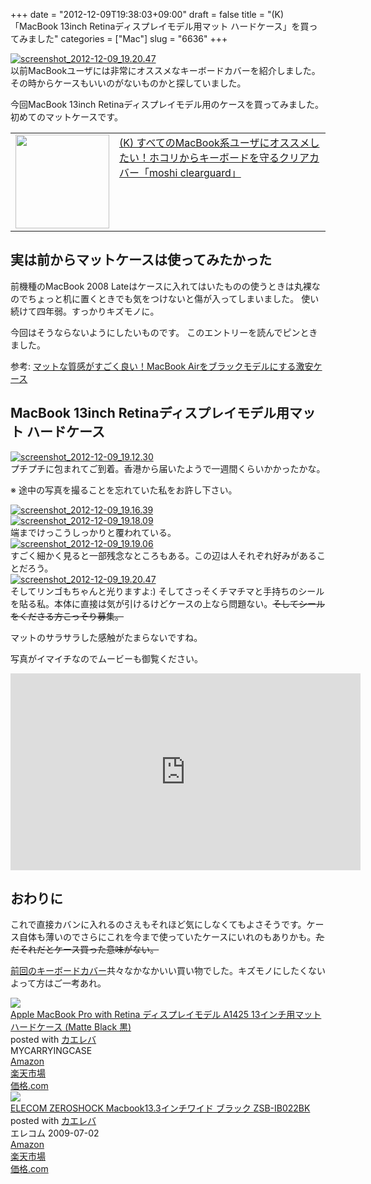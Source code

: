+++
date = "2012-12-09T19:38:03+09:00"
draft = false
title = "(K)「MacBook 13inch Retinaディスプレイモデル用マット ハードケース」を買ってみました"
categories = ["Mac"]
slug = "6636"
+++

<div class="center"><a href="http://knk-n.com/wp-content/uploads/2012/12/screenshot_2012-12-09_19.20.45.jpg"><img src="http://knk-n.com/wp-content/uploads/2012/12/screenshot_2012-12-09_19.20.45.jpg" alt="screenshot_2012-12-09_19.20.47" title="screenshot_2012-12-09_19.20.45.jpg" border="0" width="" height="" /></a></div>
以前MacBookユーザには非常にオススメなキーボードカバーを紹介しました。
その時からケースもいいのがないものかと探していました。

今回MacBook 13inch Retinaディスプレイモデル用のケースを買ってみました。
初めてのマットケースです。

<table width="100%"><td valign="top" width="150"><a href="http://knk-n.com/2012/11/20/moshi-clearguard-macbookpro-keyboard-cover/" target="_blank"><img border="0" src="http://knk-n.com/wp-content/uploads/2012/11/screenshot_2012-11-19_10.52.06.png" alt="" width="150" height="" /></a></td><td valign="top"><a href="http://knk-n.com/2012/11/20/moshi-clearguard-macbookpro-keyboard-cover/" target="_blank">(K) すべてのMacBook系ユーザにオススメしたい！ホコリからキーボードを守るクリアカバー「moshi clearguard」</a><script type="text/javascript">var url = "http://knk-n.com/2012/11/20/moshi-clearguard-macbookpro-keyboard-cover/";</script><script src="http://api.b.st-hatena.com/entry.count?url=http://knk-n.com/2012/11/20/moshi-clearguard-macbookpro-keyboard-cover/&callback=hatebTxt"></script>
</table><!--more--><h2>実は前からマットケースは使ってみたかった</h2>
前機種のMacBook 2008 Lateはケースに入れてはいたものの使うときは丸裸なのでちょっと机に置くときでも気をつけないと傷が入ってしまいました。
使い続けて四年弱。すっかりキズモノに。

今回はそうならないようにしたいものです。
このエントリーを読んでピンときました。
<p>参考: <a  href="http://diwao.com/2012/08/air_blackcase.html" target="_blank">マットな質感がすごく良い！MacBook Airをブラックモデルにする激安ケース</a><script type="text/javascript">var url = "http://diwao.com/2012/08/air_blackcase.html";</script><script src="http://api.b.st-hatena.com/entry.count?url=http://diwao.com/2012/08/air_blackcase.html&callback=hatebTxt"></script></p>

<h2>MacBook 13inch Retinaディスプレイモデル用マット ハードケース</h2>

<div class="center"><a href="http://knk-n.com/wp-content/uploads/2012/12/screenshot_2012-12-09_19.12.27.jpg"><img src="http://knk-n.com/wp-content/uploads/2012/12/screenshot_2012-12-09_19.12.27.jpg" alt="screenshot_2012-12-09_19.12.30" title="screenshot_2012-12-09_19.12.27.jpg" border="0" width="" height="" /></a></div>プチプチに包まれてご到着。香港から届いたようで一週間くらいかかったかな。

※ 途中の写真を撮ることを忘れていた私をお許し下さい。

<div class="center"><a href="http://knk-n.com/wp-content/uploads/2012/12/screenshot_2012-12-09_19.16.38.jpg"><img src="http://knk-n.com/wp-content/uploads/2012/12/screenshot_2012-12-09_19.16.38.jpg" alt="screenshot_2012-12-09_19.16.39" title="screenshot_2012-12-09_19.16.38.jpg" border="0" width="" height="" /></a></div>

<div class="center"><a href="http://knk-n.com/wp-content/uploads/2012/12/screenshot_2012-12-09_19.18.07.jpg"><img src="http://knk-n.com/wp-content/uploads/2012/12/screenshot_2012-12-09_19.18.07.jpg" alt="screenshot_2012-12-09_19.18.09" title="screenshot_2012-12-09_19.18.07.jpg" border="0" width="" height="" /></a></div>
端までけっこうしっかりと覆われている。

<div class="center"><a href="http://knk-n.com/wp-content/uploads/2012/12/screenshot_2012-12-09_19.19.05.jpg"><img src="http://knk-n.com/wp-content/uploads/2012/12/screenshot_2012-12-09_19.19.05.jpg" alt="screenshot_2012-12-09_19.19.06" title="screenshot_2012-12-09_19.19.05.jpg" border="0" width="" height="" /></a></div>
すごく細かく見ると一部残念なところもある。この辺は人それぞれ好みがあることだろう。

<div class="center"><a href="http://knk-n.com/wp-content/uploads/2012/12/screenshot_2012-12-09_19.20.45.jpg"><img src="http://knk-n.com/wp-content/uploads/2012/12/screenshot_2012-12-09_19.20.45.jpg" alt="screenshot_2012-12-09_19.20.47" title="screenshot_2012-12-09_19.20.45.jpg" border="0" width="" height="" /></a></div>
そしてリンゴもちゃんと光りますよ:)
そしてさっそくチマチマと手持ちのシールを貼る私。本体に直接は気が引けるけどケースの上なら問題ない。<del>そしてシールをくださる方こっそり募集。</del>

マットのサラサラした感触がたまらないですね。

写真がイマイチなのでムービーも御覧ください。
<iframe width="560" height="315" src="http://www.youtube.com/embed/1uu8tt1tabY" frameborder="0" allowfullscreen></iframe>

<h2>おわりに</h2>
これで直接カバンに入れるのさえもそれほど気にしなくてもよさそうです。ケース自体も薄いのでさらにこれを今まで使っていたケースにいれのもありかも。<del>ただそれだとケース買った意味がない。</del>

<a href="http://knk-n.com/2012/11/20/moshi-clearguard-macbookpro-keyboard-cover/" target="_blank">前回のキーボードカバー</a>共々なかなかいい買い物でした。キズモノにしたくないよって方はご一考あれ。
<div class="kaerebalink-box"><div class="kaerebalink-image"><a href="http://www.amazon.co.jp/exec/obidos/ASIN/B009ZRCHC8/knkn-22/ref=nosim/" rel="nofollow" target="_blank"><img src="http://ecx.images-amazon.com/images/I/31c-h99vJWL._SL160_.jpg" style="border: none;" /></a></div><div class="kaerebalink-info"><div class="kaerebalink-name"><a href="http://www.amazon.co.jp/exec/obidos/ASIN/B009ZRCHC8/knkn-22/ref=nosim/" rel="nofollow" target="_blank">Apple MacBook Pro with Retina ディスプレイモデル A1425 13インチ用マット ハードケース (Matte Black 黒)</a><div class="kaerebalink-powered-date">posted with <a href="http://kaereba.com" target="_blank">カエレバ</a></div></div><div class="kaerebalink-detail"> MYCARRYINGCASE     </div><div class="kaerebalink-link1"><div class="shoplinkamazon"><a href="http://www.amazon.co.jp/gp/search?keywords=A1425&__mk_ja_JP=%83J%83%5E%83J%83i&tag=knkn-22" rel="nofollow" target="_blank" title="アマゾン" >Amazon</a></div><div class="shoplinkrakuten"><a href="http://hb.afl.rakuten.co.jp/hgc/0dde77ec.b168ef29.0fc46f2c.9208c21c/?pc=http%3A%2F%2Fsearch.rakuten.co.jp%2Fsearch%2Fmall%2FA1425%2F-%2Ff.1-p.1-s.1-sf.0-st.A-v.2%3Fx%3D0%26scid%3Daf_ich_link_urltxt%26m%3Dhttp%3A%2F%2Fm.rakuten.co.jp%2F" rel="nofollow" target="_blank" title="楽天市場" >楽天市場</a></div><div class="shoplinkkakakucom"><a href="http://kakaku.com/search_results/A1425/" rel="nofollow" target="_blank" title="kakakucom" >価格.com</a></div></div></div></div>
<div class="kaerebalink-box"><div class="kaerebalink-image"><a href="http://www.amazon.co.jp/exec/obidos/ASIN/B002FB6EK2/knkn-22/ref=nosim/" rel="nofollow" target="_blank"><img src="http://ecx.images-amazon.com/images/I/41N2kVgnhBL._SL160_.jpg" style="border: none;" /></a></div><div class="kaerebalink-info"><div class="kaerebalink-name"><a href="http://www.amazon.co.jp/exec/obidos/ASIN/B002FB6EK2/knkn-22/ref=nosim/" rel="nofollow" target="_blank">ELECOM ZEROSHOCK Macbook13.3インチワイド ブラック ZSB-IB022BK</a><div class="kaerebalink-powered-date">posted with <a href="http://kaereba.com" target="_blank">カエレバ</a></div></div><div class="kaerebalink-detail"> エレコム 2009-07-02    </div><div class="kaerebalink-link1"><div class="shoplinkamazon"><a href="http://www.amazon.co.jp/gp/search?keywords=Macbook13.3%20ZSB-IB022BK&__mk_ja_JP=%83J%83%5E%83J%83i&tag=knkn-22" rel="nofollow" target="_blank" title="アマゾン" >Amazon</a></div><div class="shoplinkrakuten"><a href="http://hb.afl.rakuten.co.jp/hgc/0dde77ec.b168ef29.0fc46f2c.9208c21c/?pc=http%3A%2F%2Fsearch.rakuten.co.jp%2Fsearch%2Fmall%2FMacbook13.3%2520ZSB-IB022BK%2F-%2Ff.1-p.1-s.1-sf.0-st.A-v.2%3Fx%3D0%26scid%3Daf_ich_link_urltxt%26m%3Dhttp%3A%2F%2Fm.rakuten.co.jp%2F" rel="nofollow" target="_blank" title="楽天市場" >楽天市場</a></div><div class="shoplinkkakakucom"><a href="http://kakaku.com/search_results/Macbook13.3%20ZSB-IB022BK/" rel="nofollow" target="_blank" title="kakakucom" >価格.com</a></div></div></div></div>
